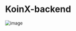 ﻿# KoinX-backend

![image](https://github.com/user-attachments/assets/8b910ba6-0105-437b-8989-2ca7b7e900da)
